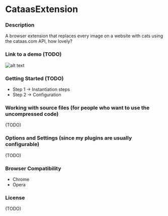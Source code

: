 # CataasExtension

### Description
A browser extension that replaces every image on a website with cats using the
cataas.com API, how lovely?

### Link to a demo (TODO)
![alt text](https://github.com/jedi101/CataasExtension/blob/master/image.jpg?raw=true)

### Getting Started (TODO)
  * Step 1 -> Instantiation steps
  * Step 2 -> Configuration
  
### Working with source files (for people who want to use the uncompressed code)
(TODO)

### Options and Settings (since my plugins are usually configurable)
(TODO)

### Browser Compatibility
  * Chrome
  * Opera

### License
(TODO)
